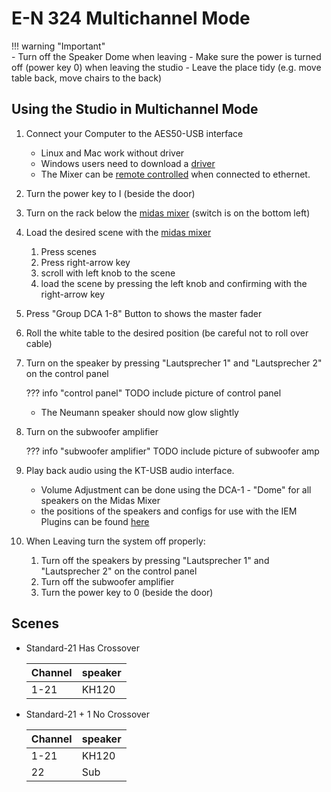 # E-N 324 Multichannel Mode

!!! warning "Important"    
    - Turn off the Speaker Dome when leaving
    - Make sure the power is turned off (power key 0) when leaving the studio
    - Leave the place tidy (e.g. move table back, move chairs to the back)

## Using the Studio in Multichannel Mode
1. Connect your Computer to the AES50-USB interface
    - Linux and Mac work without driver
    - Windows users need to download a [driver](https://mediadl.musictribe.com/download/software/klarkteknik/KT-USB/KLARK_TEKNIK_KT-USB_v5.12.0_2021-06-28_setup.zip)
    - The Mixer can be [remote controlled](https://www.midasconsoles.com/product.html?modelCode=P0BI9) when connected to ethernet.
1. Turn the power key to I (beside the door)
2. Turn on the rack below the [midas mixer](https://www.midasconsoles.com/product.html?modelCode=P0BI9) (switch is on the bottom left)
3. Load the desired scene with the [midas mixer](https://www.midasconsoles.com/product.html?modelCode=P0BI9)
    1. Press scenes
    2. Press right-arrow key
    3. scroll with left knob to the scene
    4. load the scene by pressing the left knob and confirming with the right-arrow key
4. Press "Group DCA 1-8" Button to shows the master fader
5. Roll the white table to the desired position (be careful not to roll over cable)

7. Turn on the speaker by pressing "Lautsprecher 1" and "Lautsprecher 2" on the control panel
    
    ??? info "control panel"
        TODO include picture of control panel
    
    - The Neumann speaker should now glow slightly
8. Turn on the subwoofer amplifier
   
    ??? info "subwoofer amplifier"
        TODO include picture of subwoofer amp

9.  Play back audio using the KT-USB audio interface.
    - Volume Adjustment can be done using the DCA-1 - "Dome" for all speakers on the Midas Mixer
    - the positions of the speakers and configs for use with the IEM Plugins can be found [here](../configs.md)

10. When Leaving turn the system off properly:
    1. Turn off the speakers by pressing "Lautsprecher 1" and "Lautsprecher 2" on the control panel
    2. Turn off the subwoofer amplifier
    3. Turn the power key to 0 (beside the door)

## Scenes
- Standard-21
    Has Crossover

    | Channel | speaker |
    |---|---|
    |1-21 | KH120 |

- Standard-21 + 1
    No Crossover

    | Channel | speaker |
    |---|---|
    |1-21 | KH120 |
    | 22 | Sub |


